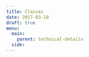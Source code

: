 ```yaml
---
title: Classes
date: 2017-03-10
draft: true
menu:
  main:
    parent: technical-details
  side:
---
```

